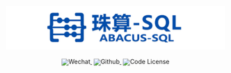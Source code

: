 ![Abacus-SQL](./assets/abacus-sql.png)
---
<div align="center" style="line-height: 1;">
    <a href="https://mp.weixin.qq.com/s/_llPtR4RWrH1QUQ9pvn7aQ" target="_blank" style="margin: 2px;">
        <img alt="Wechat" src="https://img.shields.io/badge/Abacus--SQL-Wechat-%23368B13?logo=wechat&logoColor=%23368B13" style="display: inline-block; vertical-align: middle;"/>
    </a>
    <a href="https://github.com/starryneigh/Abacus-SQL" target="_blank" style="margin: 2px;">
        <img alt="Github" src="https://img.shields.io/badge/Abacus--SQL-GitHub-black?logo=github&logoColor=white" style="display: inline-block; vertical-align: middle;"/>
    </a>
    <a href="LICENSE" style="margin: 2px;">
        <img alt="Code License" src="https://img.shields.io/badge/License-Apache_2.0-green.svg" style="display: inline-block; vertical-align: middle;"/>
    </a>
</div>

